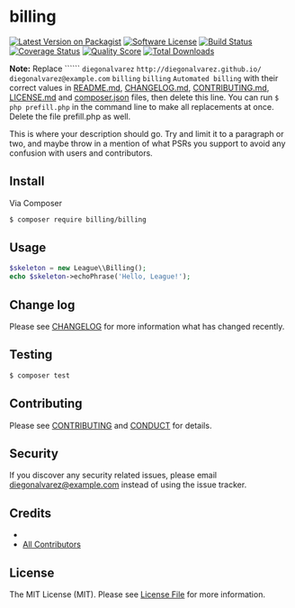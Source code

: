 # billing

[![Latest Version on Packagist][ico-version]][link-packagist]
[![Software License][ico-license]](LICENSE.md)
[![Build Status][ico-travis]][link-travis]
[![Coverage Status][ico-scrutinizer]][link-scrutinizer]
[![Quality Score][ico-code-quality]][link-code-quality]
[![Total Downloads][ico-downloads]][link-downloads]

**Note:** Replace `````` ```diegonalvarez``` ```http://diegonalvarez.github.io/``` ```diegonalvarez@example.com``` ```billing``` ```billing``` ```Automated billing``` with their correct values in [README.md](README.md), [CHANGELOG.md](CHANGELOG.md), [CONTRIBUTING.md](CONTRIBUTING.md), [LICENSE.md](LICENSE.md) and [composer.json](composer.json) files, then delete this line. You can run `$ php prefill.php` in the command line to make all replacements at once. Delete the file prefill.php as well.

This is where your description should go. Try and limit it to a paragraph or two, and maybe throw in a mention of what
PSRs you support to avoid any confusion with users and contributors.

## Install

Via Composer

``` bash
$ composer require billing/billing
```

## Usage

``` php
$skeleton = new League\\Billing();
echo $skeleton->echoPhrase('Hello, League!');
```

## Change log

Please see [CHANGELOG](CHANGELOG.md) for more information what has changed recently.

## Testing

``` bash
$ composer test
```

## Contributing

Please see [CONTRIBUTING](CONTRIBUTING.md) and [CONDUCT](CONDUCT.md) for details.

## Security

If you discover any security related issues, please email diegonalvarez@example.com instead of using the issue tracker.

## Credits

- [][link-author]
- [All Contributors][link-contributors]

## License

The MIT License (MIT). Please see [License File](LICENSE.md) for more information.

[ico-version]: https://img.shields.io/packagist/v/billing/billing.svg?style=flat-square
[ico-license]: https://img.shields.io/badge/license-MIT-brightgreen.svg?style=flat-square
[ico-travis]: https://img.shields.io/travis/billing/billing/master.svg?style=flat-square
[ico-scrutinizer]: https://img.shields.io/scrutinizer/coverage/g/billing/billing.svg?style=flat-square
[ico-code-quality]: https://img.shields.io/scrutinizer/g/billing/billing.svg?style=flat-square
[ico-downloads]: https://img.shields.io/packagist/dt/billing/billing.svg?style=flat-square

[link-packagist]: https://packagist.org/packages/billing/billing
[link-travis]: https://travis-ci.org/billing/billing
[link-scrutinizer]: https://scrutinizer-ci.com/g/billing/billing/code-structure
[link-code-quality]: https://scrutinizer-ci.com/g/billing/billing
[link-downloads]: https://packagist.org/packages/billing/billing
[link-author]: https://github.com/diegonalvarez
[link-contributors]: ../../contributors
